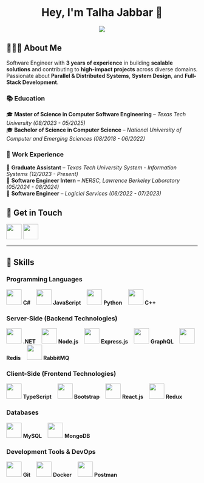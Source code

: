 <h1 align="center">Hey, I'm Talha Jabbar 👋</h1>

<p align="center">
  <img src="https://readme-typing-svg.demolab.com?font=Fira+Code&weight=500&size=22&pause=1000&color=F75C7E&center=true&vCenter=true&width=550&lines=Software+Engineer+|+Backend+Developer;Building+Scalable+and+Efficient+Systems;Passionate+about+APIs,+Microservices,+and+Cloud">
</p>

## 👨🏻‍💻 About Me  
Software Engineer with **3 years of experience** in building **scalable solutions** and contributing to **high-impact projects** across diverse domains. Passionate about **Parallel & Distributed Systems**, **System Design**, and **Full-Stack Development**.  

### 📚 Education  
🎓 **Master of Science in Computer Software Engineering** – *Texas Tech University (08/2023 - 05/2025)*  
🎓 **Bachelor of Science in Computer Science** – *National University of Computer and Emerging Sciences (08/2018 - 06/2022)*  

### 🏢 Work Experience  
💼 **Graduate Assistant** – *Texas Tech University System - Information Systems (12/2023 - Present)*  
💼 **Software Engineer Intern** – *NERSC, Lawrence Berkeley Laboratory (05/2024 - 08/2024)*  
💼 **Software Engineer** – *Logiciel Services (06/2022 - 07/2023)*  

## 📩 Get in Touch  
<p align="left">
  <a href="https://www.linkedin.com/in/m-talha-jabbar/"><img src="https://skillicons.dev/icons?i=linkedin" height="40"></a> 
  <a href="mailto:muhammadtalha61940@gmail.com"><img src="https://skillicons.dev/icons?i=gmail&theme=dark" height="40"></a>  
</p>

---

## 🚀 Skills

### **Programming Languages**  
<p align="left">
  <img src="https://skillicons.dev/icons?i=cs" height="40"> <b>C#</b> &nbsp;&nbsp;
  <img src="https://skillicons.dev/icons?i=js" height="40"> <b>JavaScript</b> &nbsp;&nbsp;
  <img src="https://skillicons.dev/icons?i=py" height="40"> <b>Python</b> &nbsp;&nbsp;
  <img src="https://skillicons.dev/icons?i=cpp" height="40"> <b>C++</b>  
</p>

### **Server-Side (Backend Technologies)**  
<p align="left">
  <img src="https://skillicons.dev/icons?i=dotnet" height="40"> <b>.NET</b> &nbsp;&nbsp;
  <img src="https://skillicons.dev/icons?i=nodejs" height="40"> <b>Node.js</b> &nbsp;&nbsp;
  <img src="https://skillicons.dev/icons?i=express" height="40"> <b>Express.js</b> &nbsp;&nbsp;
  <img src="https://skillicons.dev/icons?i=graphql" height="40"> <b>GraphQL</b> &nbsp;&nbsp;
  <img src="https://skillicons.dev/icons?i=redis" height="40"> <b>Redis</b> &nbsp;&nbsp;
  <img src="https://skillicons.dev/icons?i=rabbitmq" height="40"> <b>RabbitMQ</b>  
</p>

### **Client-Side (Frontend Technologies)**  
<p align="left">
  <img src="https://skillicons.dev/icons?i=ts" height="40"> <b>TypeScript</b> &nbsp;&nbsp;
  <img src="https://skillicons.dev/icons?i=bootstrap" height="40"> <b>Bootstrap</b> &nbsp;&nbsp;
  <img src="https://skillicons.dev/icons?i=react" height="40"> <b>React.js</b> &nbsp;&nbsp;
  <img src="https://skillicons.dev/icons?i=redux" height="40"> <b>Redux</b>  
</p>

### **Databases**  
<p align="left">
  <img src="https://skillicons.dev/icons?i=mysql" height="40"> <b>MySQL</b> &nbsp;&nbsp;
  <img src="https://skillicons.dev/icons?i=mongodb" height="40"> <b>MongoDB</b>  
</p>

### **Development Tools & DevOps**  
<p align="left">
  <img src="https://skillicons.dev/icons?i=git" height="40"> <b>Git</b> &nbsp;&nbsp;
  <img src="https://skillicons.dev/icons?i=docker" height="40"> <b>Docker</b> &nbsp;&nbsp;
  <img src="https://skillicons.dev/icons?i=postman" height="40"> <b>Postman</b>  
</p>
